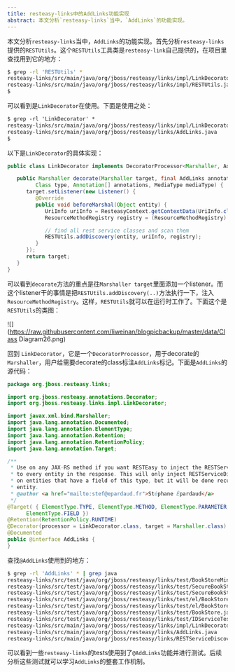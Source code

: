 ```yaml
---
title: resteasy-links中的AddLinks功能实现
abstract: 本文分析`resteasy-links`当中，`AddLinks`的功能实现。
---
```




本文分析`resteasy-links`当中，`AddLinks`的功能实现。首先分析`resteasy-links`提供的`RESTUtils`。这个`RESTUtils`工具类是`resteasy-link`自己提供的，在项目里查找用到它的地方：

```bash
$ grep -rl 'RESTUtils' *
resteasy-links/src/main/java/org/jboss/resteasy/links/impl/LinkDecorator.java
resteasy-links/src/main/java/org/jboss/resteasy/links/impl/RESTUtils.java
$
```

可以看到是`LinkDecorator`在使用。下面是使用之处：

```txt
$ grep -rl 'LinkDecorator' *
resteasy-links/src/main/java/org/jboss/resteasy/links/impl/LinkDecorator.java
resteasy-links/src/main/java/org/jboss/resteasy/links/AddLinks.java
$
```

以下是`LinkDecorator`的具体实现：

```java
public class LinkDecorator implements DecoratorProcessor<Marshaller, AddLinks> {

   public Marshaller decorate(Marshaller target, final AddLinks annotation,
         Class type, Annotation[] annotations, MediaType mediaType) {
      target.setListener(new Listener() {
         @Override
         public void beforeMarshal(Object entity) {
            UriInfo uriInfo = ResteasyContext.getContextData(UriInfo.class);
            ResourceMethodRegistry registry = (ResourceMethodRegistry) ResteasyContext.getContextData(Registry.class);

            // find all rest service classes and scan them
            RESTUtils.addDiscovery(entity, uriInfo, registry);
         }
      });
      return target;
   }
}
```

可以看到`decorate`方法的重点是往`Marshaller target`里面添加一个listener。而这个listener干的事情是把`RESTUtils.addDiscovery(..)`方法执行一下，注入`ResourceMethodRegistry`。这样，`RESTUtils`就可以在运行时工作了。下面这个是`RESTUtils`的类图：

![](https://raw.githubusercontent.com/liweinan/blogpicbackup/master/data/Class Diagram26.png)

回到 `LinkDecorator`，它是一个`DecoratorProcessor`，用于decorate的`Marshaller`，用户给需要decorate的class标注`AddLinks`标记。下面是`AddLinks`的源代码：

```java
package org.jboss.resteasy.links;

import org.jboss.resteasy.annotations.Decorator;
import org.jboss.resteasy.links.impl.LinkDecorator;

import javax.xml.bind.Marshaller;
import java.lang.annotation.Documented;
import java.lang.annotation.ElementType;
import java.lang.annotation.Retention;
import java.lang.annotation.RetentionPolicy;
import java.lang.annotation.Target;

/**
 * Use on any JAX-RS method if you want RESTEasy to inject the RESTServiceDiscovery
 * to every entity in the response. This will only inject RESTServiceDiscovery instances
 * on entities that have a field of this type, but it will be done recursively on the response's
 * entity.
 * @author <a href="mailto:stef@epardaud.fr">Stéphane Épardaud</a>
 */
@Target( { ElementType.TYPE, ElementType.METHOD, ElementType.PARAMETER,
      ElementType.FIELD })
@Retention(RetentionPolicy.RUNTIME)
@Decorator(processor = LinkDecorator.class, target = Marshaller.class)
@Documented
public @interface AddLinks {
}
```

查找`@AddLinks`使用到的地方：

```bash
$ grep -rl 'AddLinks' * | grep java
resteasy-links/src/test/java/org/jboss/resteasy/links/test/BookStoreMinimal.java
resteasy-links/src/test/java/org/jboss/resteasy/links/test/SecureBookStore.java
resteasy-links/src/test/java/org/jboss/resteasy/links/test/SecureBookStoreMinimal.java
resteasy-links/src/test/java/org/jboss/resteasy/links/test/el/BookStoreInvalidEL.java
resteasy-links/src/test/java/org/jboss/resteasy/links/test/el/BookStoreNoPackage.java
resteasy-links/src/test/java/org/jboss/resteasy/links/test/BookStore.java
resteasy-links/src/test/java/org/jboss/resteasy/links/test/IDServiceTest.java
resteasy-links/src/main/java/org/jboss/resteasy/links/impl/LinkDecorator.java
resteasy-links/src/main/java/org/jboss/resteasy/links/AddLinks.java
resteasy-links/src/main/java/org/jboss/resteasy/links/RESTServiceDiscovery.java
```

可以看到一些`resteasy-links`的tests使用到了`@AddLinks`功能并进行测试。后续分析这些测试就可以学习`AddLinks`的整套工作机制。


